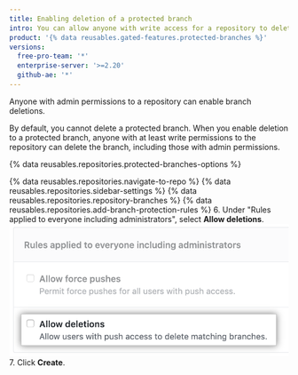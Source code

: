 ```yaml
---
title: Enabling deletion of a protected branch
intro: You can allow anyone with write access for a repository to delete a protected branch.
product: '{% data reusables.gated-features.protected-branches %}'
versions:
  free-pro-team: '*'
  enterprise-server: '>=2.20'
  github-ae: '*'
---
```


Anyone with admin permissions to a repository can enable branch deletions.

By default, you cannot delete a protected branch. When you enable deletion to a protected branch, anyone with at least write permissions to the repository can delete the branch, including those with admin permissions.

{% data reusables.repositories.protected-branches-options %}

{% data reusables.repositories.navigate-to-repo %}
{% data reusables.repositories.sidebar-settings %}
{% data reusables.repositories.repository-branches %}
{% data reusables.repositories.add-branch-protection-rules %}
6. Under "Rules applied to everyone including administrators", select **Allow deletions**.
![Allow branch deletions option](/assets/images/help/repository/allow-branch-deletions.png)
7. Click **Create**.

